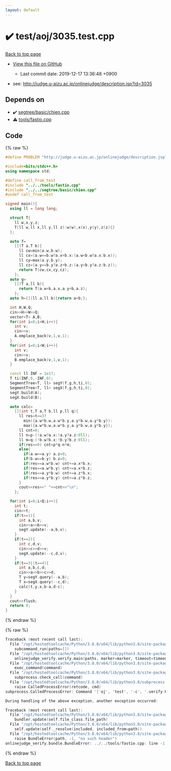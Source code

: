 ```yaml
---
layout: default
---
```


<!-- mathjax config similar to math.stackexchange -->
<script type="text/javascript" async
  src="https://cdnjs.cloudflare.com/ajax/libs/mathjax/2.7.5/MathJax.js?config=TeX-MML-AM_CHTML">
</script>
<script type="text/x-mathjax-config">
  MathJax.Hub.Config({
    TeX: { equationNumbers: { autoNumber: "AMS" }},
    tex2jax: {
      inlineMath: [ ['$','$'] ],
      processEscapes: true
    },
    "HTML-CSS": { matchFontHeight: false },
    displayAlign: "left",
    displayIndent: "2em"
  });
</script>

<script type="text/javascript" src="https://cdnjs.cloudflare.com/ajax/libs/jquery/3.4.1/jquery.min.js"></script>
<script src="https://cdn.jsdelivr.net/npm/jquery-balloon-js@1.1.2/jquery.balloon.min.js" integrity="sha256-ZEYs9VrgAeNuPvs15E39OsyOJaIkXEEt10fzxJ20+2I=" crossorigin="anonymous"></script>
<script type="text/javascript" src="../../../assets/js/copy-button.js"></script>
<link rel="stylesheet" href="../../../assets/css/copy-button.css" />


# :heavy_check_mark: test/aoj/3035.test.cpp

<a href="../../../index.html">Back to top page</a>

* <a href="{{ site.github.repository_url }}/blob/master/test/aoj/3035.test.cpp">View this file on GitHub</a>
    - Last commit date: 2019-12-17 13:36:48 +0900


* see: <a href="http://judge.u-aizu.ac.jp/onlinejudge/description.jsp?id=3035">http://judge.u-aizu.ac.jp/onlinejudge/description.jsp?id=3035</a>


## Depends on

* :heavy_check_mark: <a href="../../../library/segtree/basic/chien.cpp.html">segtree/basic/chien.cpp</a>
* :warning: <a href="../../../library/tools/fastio.cpp.html">tools/fastio.cpp</a>


## Code

<a id="unbundled"></a>
{% raw %}
```cpp
#define PROBLEM "http://judge.u-aizu.ac.jp/onlinejudge/description.jsp?id=3035"

#include<bits/stdc++.h>
using namespace std;

#define call_from_test
#include "../../tools/fastio.cpp"
#include "../../segtree/basic/chien.cpp"
#undef call_from_test

signed main(){
  using ll = long long;

  struct T{
    ll w,x,y,z;
    T(ll w,ll x,ll y,ll z):w(w),x(x),y(y),z(z){}
  };

  auto f=
    [](T a,T b){
      ll cw=min(a.w,b.w);
      ll cx=(a.w==b.w?a.x+b.x:(a.w<b.w?a.x:b.x));
      ll cy=max(a.y,b.y);
      ll cz=(a.y==b.y?a.z+b.z:(a.y>b.y?a.z:b.z));
      return T(cw,cx,cy,cz);
    };
  auto g=
    [](T a,ll b){
      return T(a.w+b,a.x,a.y+b,a.z);
    };
  auto h=[](ll a,ll b){return a+b;};

  int H,W,Q;
  cin>>H>>W>>Q;
  vector<T> A,B;
  for(int i=0;i<H;i++){
    int v;
    cin>>v;
    A.emplace_back(v,1,v,1);
  }
  for(int i=0;i<W;i++){
    int v;
    cin>>v;
    B.emplace_back(v,1,v,1);
  }

  const ll INF = 1e17;
  T ti(INF,0,-INF,0);
  SegmentTree<T, ll> segY(f,g,h,ti,0);
  SegmentTree<T, ll> segX(f,g,h,ti,0);
  segY.build(A);
  segX.build(B);

  auto calc=
    [](int t,T a,T b,ll p,ll q){
      ll res=t==3?
        min({a.w*b.w,a.w*b.y,a.y*b.w,a.y*b.y}):
        max({a.w*b.w,a.w*b.y,a.y*b.w,a.y*b.y});
      ll cnt=0;
      ll n=p-(!a.w?a.x:!a.y?a.z:0ll);
      ll m=q-(!b.w?b.x:!b.y?b.z:0ll);
      if(res==0) cnt=p*q-n*m;
      else{
        if(a.w==a.y) a.z=0;
        if(b.w==b.y) b.z=0;
        if(res==a.w*b.w) cnt+=a.x*b.x;
        if(res==a.w*b.y) cnt+=a.x*b.z;
        if(res==a.y*b.w) cnt+=a.z*b.x;
        if(res==a.y*b.y) cnt+=a.z*b.z;
      }
      cout<<res<<" "<<cnt<<"\n";
    };

  for(int i=0;i<Q;i++){
    int t;
    cin>>t;
    if(t==1){
      int a,b,v;
      cin>>a>>b>>v;
      segY.update(--a,b,v);
    }
    if(t==2){
      int c,d,v;
      cin>>c>>d>>v;
      segX.update(--c,d,v);
    }
    if(t==3||t==4){
      int a,b,c,d;
      cin>>a>>b>>c>>d;
      T y=segY.query(--a,b);
      T x=segX.query(--c,d);
      calc(t,y,x,b-a,d-c);
    }
  }
  cout<<flush;
  return 0;
}

```
{% endraw %}

<a id="bundled"></a>
{% raw %}
```cpp
Traceback (most recent call last):
  File "/opt/hostedtoolcache/Python/3.8.0/x64/lib/python3.8/site-packages/onlinejudge_verify/main.py", line 173, in main
    subcommand_run(paths=[])
  File "/opt/hostedtoolcache/Python/3.8.0/x64/lib/python3.8/site-packages/onlinejudge_verify/main.py", line 70, in subcommand_run
    onlinejudge_verify.verify.main(paths, marker=marker, timeout=timeout)
  File "/opt/hostedtoolcache/Python/3.8.0/x64/lib/python3.8/site-packages/onlinejudge_verify/verify.py", line 87, in main
    exec_command(command)
  File "/opt/hostedtoolcache/Python/3.8.0/x64/lib/python3.8/site-packages/onlinejudge_verify/verify.py", line 26, in exec_command
    subprocess.check_call(command)
  File "/opt/hostedtoolcache/Python/3.8.0/x64/lib/python3.8/subprocess.py", line 364, in check_call
    raise CalledProcessError(retcode, cmd)
subprocess.CalledProcessError: Command '['oj', 'test', '-c', '.verify-helper/cache/c36a49005ac83bc17634badc8dd1bcb9/a.out', '-d', '.verify-helper/cache/c36a49005ac83bc17634badc8dd1bcb9/test', '-e', '\'"1e-8"\'']' returned non-zero exit status 2.

During handling of the above exception, another exception occurred:

Traceback (most recent call last):
  File "/opt/hostedtoolcache/Python/3.8.0/x64/lib/python3.8/site-packages/onlinejudge_verify/docs.py", line 345, in write_contents
    bundler.update(self.file_class.file_path)
  File "/opt/hostedtoolcache/Python/3.8.0/x64/lib/python3.8/site-packages/onlinejudge_verify/bundle.py", line 156, in update
    self.update(self._resolve(included, included_from=path))
  File "/opt/hostedtoolcache/Python/3.8.0/x64/lib/python3.8/site-packages/onlinejudge_verify/bundle.py", line 54, in _resolve
    raise BundleError(path, -1, "no such header")
onlinejudge_verify.bundle.BundleError: ../../tools/fastio.cpp: line -1: no such header

```
{% endraw %}

<a href="../../../index.html">Back to top page</a>

